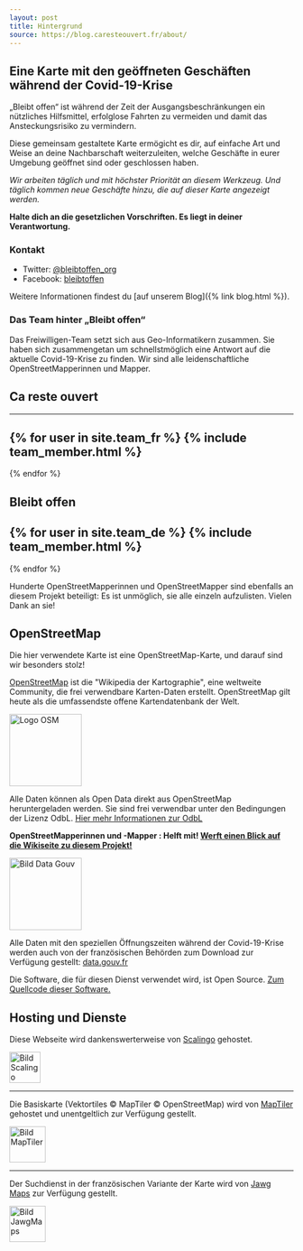 ```yaml
---
layout: post
title: Hintergrund
source: https://blog.caresteouvert.fr/about/
---
```


## Eine Karte mit den geöffneten Geschäften während der Covid-19-Krise

„Bleibt offen“ ist während der Zeit der Ausgangsbeschränkungen ein nützliches Hilfsmittel, erfolglose Fahrten zu vermeiden und damit das Ansteckungsrisiko zu vermindern.

Diese gemeinsam gestaltete Karte ermögicht es dir, auf einfache Art und Weise an deine Nachbarschaft weiterzuleiten, welche Geschäfte in eurer Umgebung geöffnet sind oder geschlossen haben.

_Wir arbeiten täglich und mit höchster Priorität an diesem Werkzeug. Und täglich kommen neue Geschäfte hinzu, die auf dieser Karte angezeigt werden._

**Halte dich an die gesetzlichen Vorschriften. Es liegt in deiner Verantwortung.**


### Kontakt

* Twitter: [@bleibtoffen_org](https://twitter.com/bleibtoffen_org)
* Facebook: [bleibtoffen](https://www.facebook.com/bleibtoffen)

Weitere Informationen findest du [auf unserem Blog]({% link blog.html %}).

### Das Team hinter „Bleibt offen“

Das Freiwilligen-Team setzt sich aus Geo-Informatikern zusammen. Sie haben sich zusammengetan um schnellstmöglich eine Antwort auf die aktuelle Covid-19-Krise zu finden. Wir sind alle leidenschaftliche OpenStreetMapperinnen und Mapper.


## Ca reste ouvert
---
{% for user in site.team_fr %}
{% include team_member.html %} 
---
{% endfor %}

## Bleibt offen

{% for user in site.team_de %}
{% include team_member.html %}
---
{% endfor %}

Hunderte OpenStreetMapperinnen und OpenStreetMapper sind ebenfalls an diesem Projekt beteiligt: Es ist unmöglich, sie alle einzeln aufzulisten. Vielen Dank an sie!

## OpenStreetMap

Die hier verwendete Karte ist eine OpenStreetMap-Karte, und darauf sind wir besonders stolz!

[OpenStreetMap](https://www.openstreetmap.org)
ist die "Wikipedia der Kartographie", eine weltweite Community, die frei verwendbare Karten-Daten erstellt. OpenStreetMap gilt heute als die umfassendste offene Kartendatenbank der Welt.

<img alt="Logo OSM" src="https://blog.caresteouvert.fr/wp-content/uploads/2020/03/logo-OpenStreetMap-300x300.png" height="128" />

Alle Daten können als Open Data direkt aus OpenStreetMap heruntergeladen werden. Sie sind frei verwendbar unter den Bedingungen der Lizenz OdbL. 
[Hier mehr Informationen zur OdbL](https://www.openstreetmap.org/copyright)

**OpenStreetMapperinnen und -Mapper&nbsp;: Helft mit!
[Werft einen Blick auf die Wikiseite zu diesem Projekt!](https://wiki.openstreetmap.org/wiki/DE:Key:opening_hours:covid19)**

<img alt="Bild Data Gouv" src="https://blog.caresteouvert.fr/wp-content/uploads/2020/03/data-gouv-300x158.png" height="128" />

Alle Daten mit den speziellen Öffnungszeiten während der Covid-19-Krise werden auch von der französischen Behörden zum Download zur Verfügung gestellt: [data.gouv.fr](https://www.data.gouv.fr/fr/organizations/ca-reste-ouvert/)

Die Software, die für diesen Dienst verwendet wird, ist Open Source. [Zum Quellcode dieser Software.](https://github.com/osmontrouge/covid19_map)

## Hosting und Dienste

Diese Webseite wird dankenswerterweise von [Scalingo](https://scalingo.com/) gehostet.

<img alt="Bild Scalingo" src="https://blog.caresteouvert.fr/wp-content/uploads/2020/03/scalingo-fd-blanc-300x55.jpg" height="55" />

---

Die Basiskarte (Vektortiles © MapTiler © OpenStreetMap) wird von [MapTiler](https://maptiler.fr/) gehostet und unentgeltlich zur Verfügung gestellt.

<img alt="Bild MapTiler" src="https://maptiler.fr/img/maptiler-logo.svg" height="64" />

---

Der Suchdienst in der französischen Variante der Karte wird von [Jawg Maps](https://www.jawg.io/) zur Verfügung gestellt.

<img alt="Bild JawgMaps" src="https://blog.caresteouvert.fr/wp-content/uploads/2020/03/logo-jawg-1536x278.png" height="64" />
